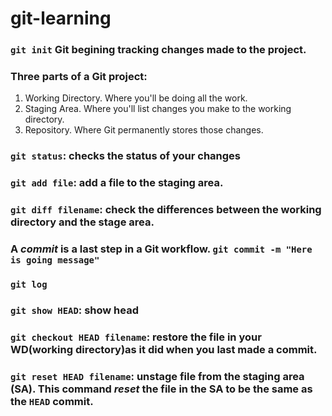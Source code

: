 # git-learning
### `git init` Git begining tracking changes made to the project.
### Three parts of a Git project:
  1. Working Directory. Where you'll be doing all the work.
  2. Staging Area. Where you'll list changes you make to the working directory.
  3. Repository. Where Git permanently stores those changes. 
### `git status`: checks the status of your changes 
### `git add file`: add a file to the staging area.
### `git diff filename`: check the differences between the working directory and the stage area. 
### A *commit* is a last step in a Git workflow. `git commit -m "Here is going message"`
### `git log`
### `git show HEAD`: show head
### `git checkout HEAD filename`: restore the file in your WD(working directory)as it did when you last made a commit.
### `git reset HEAD filename`: unstage file from the staging area (SA). This command *reset* the file in the SA to be the same as the `HEAD` commit. 
